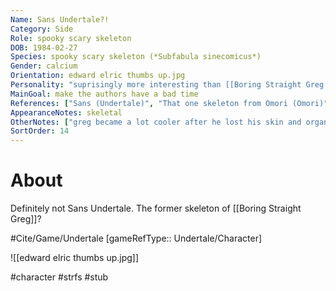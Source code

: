 ```yaml
---
Name: Sans Undertale?!
Category: Side
Role: spooky scary skeleton
DOB: 1984-02-27
Species: spooky scary skeleton (*Subfabula sinecomicus*)
Gender: calcium
Orientation: edward elric thumbs up.jpg
Personality: "suprisingly more interesting than [[Boring Straight Greg|Greg]], though that's not saying much"
MainGoal: make the authors have a bad time
References: ["Sans (Undertale)", "That one skeleton from Omori (Omori)"]
AppearanceNotes: skeletal
OtherNotes: ["greg became a lot cooler after he lost his skin and organs.", "should his birth date actually be when greg dies?"]
SortOrder: 14
---
```

# About
Definitely not Sans Undertale. The former skeleton of [[Boring Straight Greg]]?

#Cite/Game/Undertale [gameRefType:: Undertale/Character]

![[edward elric thumbs up.jpg]]

#character #strfs #stub 